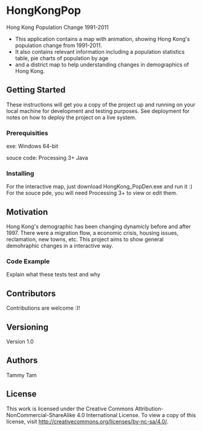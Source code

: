 # HongKongPop
Hong Kong Population Change 1991-2011

 * This application contains a map with animation, showing Hong Kong's population change from 1991-2011.
 * It also contains relevant information including a population statistics table, pie charts of population by age 
 * and a district map to help understanding changes in demographics of Hong Kong.

## Getting Started

These instructions will get you a copy of the project up and running on your local machine for development and testing purposes. See deployment for notes on how to deploy the project on a live system.

### Prerequisities
exe:
Windows 64-bit

souce code:
Processing 3+
Java 

### Installing

For the interactive map, just download HongKong_PopDen.exe and run it :)
For the souce pde, you will need Processing 3+ to view or edit them.

## Motivation

Hong Kong's demographic has been changing dynamicly before and after 1997. 
There were a migration flow, a economic crisis, housing issues, reclamation, new towns, etc.
This project aims to show general demohraphic changes in a interactive way.

### Code Example

Explain what these tests test and why

## Contributors

Contributions are welcome :)!

## Versioning

Version 1.0

## Authors

Tammy Tam

## License

This work is licensed under the Creative Commons Attribution-NonCommercial-ShareAlike 4.0 International License. 
To view a copy of this license, visit http://creativecommons.org/licenses/by-nc-sa/4.0/.
